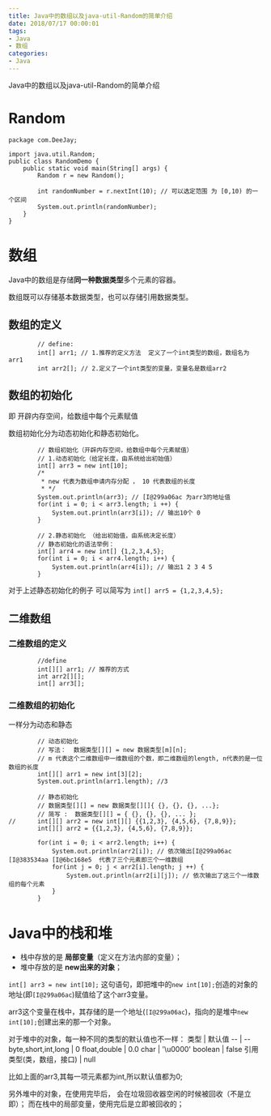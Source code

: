 ```yaml
---
title: Java中的数组以及java-util-Random的简单介绍
date: 2018/07/17 00:00:01
tags: 
- Java
- 数组
categories: 
- Java
---
```

Java中的数组以及java-util-Random的简单介绍
<!--more-->

# Random

```
package com.DeeJay;

import java.util.Random;
public class RandomDemo {
	public static void main(String[] args) {
		Random r = new Random();
		
		int randomNumber = r.nextInt(10); // 可以选定范围 为 [0,10) 的一个区间
		System.out.println(randomNumber);
	}
}

```

# 数组

Java中的数组是存储**同一种数据类型**多个元素的容器。

数组既可以存储基本数据类型，也可以存储引用数据类型。

## 数组的定义

```
		// define:
		int[] arr1; // 1.推荐的定义方法  定义了一个int类型的数组，数组名为arr1
		int arr2[]; // 2.定义了一个int类型的变量，变量名是数组arr2
```

## 数组的初始化
即 开辟内存空间，给数组中每个元素赋值

数组初始化分为动态初始化和静态初始化。

```
		// 数组初始化（开辟内存空间，给数组中每个元素赋值）
		// 1.动态初始化（给定长度，由系统给出初始值）
		int[] arr3 = new int[10];
		/*
		 * new 代表为数组申请内存分配 ， 10 代表数组的长度
		 * */
		System.out.println(arr3); // [I@299a06ac 为arr3的地址值
		for(int i = 0; i < arr3.length; i ++) {
			System.out.println(arr3[i]); // 输出10个 0
		}
		
		// 2.静态初始化 （给出初始值，由系统决定长度）
		// 静态初始化的语法举例：
		int[] arr4 = new int[] {1,2,3,4,5};
		for(int i = 0; i < arr4.length; i++) {
			System.out.println(arr4[i]); // 输出1 2 3 4 5
		}
```

对于上述静态初始化的例子  可以简写为  `int[] arr5 = {1,2,3,4,5};` 

##  二维数组

### 二维数组的定义
```
		//define
		int[][] arr1; // 推荐的方式
		int arr2[][];
		int[] arr3[];
```

### 二维数组的初始化

一样分为动态和静态
```
		// 动态初始化
		// 写法：  数据类型[][] = new 数据类型[m][n];
		// m 代表这个二维数组中一维数组的个数，即二维数组的length, n代表的是一位数组的长度
		int[][] arr1 = new int[3][2];
		System.out.println(arr1.length); //3
```
```
		// 静态初始化
		// 数据类型[][] = new 数据类型[][]{ {}, {}, {}, ...};
		// 简写 :  数据类型[][] = { {}, {}, {}, ... };
//		int[][] arr2 = new int[][] {{1,2,3}, {4,5,6}, {7,8,9}};
		int[][] arr2 = {{1,2,3}, {4,5,6}, {7,8,9}};

		for(int i = 0; i < arr2.length; i++) {
			System.out.println(arr2[i]); // 依次输出[I@299a06ac [I@383534aa [I@6bc168e5  代表了三个元素即三个一维数组
			for(int j = 0; j < arr2[i].length; j ++) {
				System.out.println(arr2[i][j]); // 依次输出了这三个一维数组的每个元素
			}
		}
```


# Java中的栈和堆


- 栈中存放的是 **局部变量**（定义在方法内部的变量）；
- 堆中存放的是 **new出来的对象**；

`int[] arr3 = new int[10];` 这句语句，即把堆中的`new int[10];`创造的对象的地址(即`[I@299a06ac`)赋值给了这个arr3变量。

arr3这个变量在栈中，其存储的是一个地址(`[I@299a06ac`)，指向的是堆中`new int[10];`创建出来的那一个对象。

对于堆中的对象，每一种不同的类型的默认值也不一样：
类型 | 默认值
-- | --
byte,short,int,long | 0
float,double | 0.0
char | '\u0000'
boolean | false
引用类型(类，数组，接口) | null

比如上面的arr3,其每一项元素都为int,所以默认值都为0;

另外堆中的对象，在使用完毕后， 会在垃圾回收器空闲的时候被回收（不是立即）；
而在栈中的局部变量，使用完后是立即被回收的；

